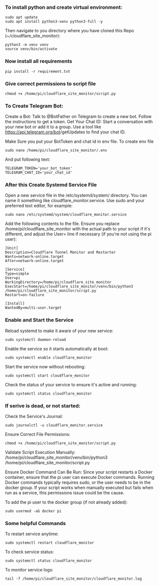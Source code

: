 ### To install python and create virtual environment:
```
sudo apt update
sudo apt install python3-venv python3-full -y
```

Then navigate to you directory where you have cloned this Repo (~/cloudflare_site_monitor):
```
python3 -m venv venv
source venv/bin/activate
```

### Now install all requirements
```
pip install -r requirement.txt
```

### Give correct permissions to script file
```
chmod +x /home/pi/cloudflare_site_monitor/script.py
```


### To Create Telegram Bot:
Create a Bot: Talk to @BotFather on Telegram to create a new bot. Follow the instructions to get a token.
Get Your Chat ID: Start a conversation with your new bot or add it to a group. Use a tool like https://api.telegram.org/bot<YourBOTToken>/getUpdates to find your chat ID.

Make Sure you put your BotToken and chat id in env file.
To create env file
```
sudo nano /home/pi/cloudflare_site_monitor/.env
```

And put following text:
```
TELEGRAM_TOKEN='your_bot_token'
TELEGRAM_CHAT_ID='your_chat_id'
```


### After this Create Systemd Service File
Open a new service file in the /etc/systemd/system/ directory. You can name it something like cloudflare_monitor.service. Use sudo and your preferred text editor, for example:
```
sudo nano /etc/systemd/system/cloudflare_monitor.service
```
Add the following contents to the file. 
Ensure you replace /home/pi/cloudflare_site_monitor with the actual path to your script if it's different, and adjust the User= line if necessary (if you're not using the pi user):
```
[Unit]
Description=Cloudflare Tunnel Monitor and Restarter
Wants=network-online.target
After=network-online.target

[Service]
Type=simple
User=pi
WorkingDirectory=/home/pi/cloudflare_site_monitor
ExecStart=/home/pi/cloudflare_site_monitor/venv/bin/python3 /home/pi/cloudflare_site_monitor/script.py
Restart=on-failure

[Install]
WantedBy=multi-user.target
```

### Enable and Start the Service
Reload systemd to make it aware of your new service:
```
sudo systemctl daemon-reload
```

Enable the service so it starts automatically at boot:
```
sudo systemctl enable cloudflare_monitor
```

Start the service now without rebooting:
```
sudo systemctl start cloudflare_monitor
```

Check the status of your service to ensure it's active and running:
```
sudo systemctl status cloudflare_monitor
```


### If serive is dead, or not started:
Check the Service's Journal:
```
sudo journalctl -u cloudflare_monitor.service
```

Ensure Correct File Permissions:
```
chmod +x /home/pi/cloudflare_site_monitor/script.py
```

Validate Script Execution Manually:
/home/pi/cloudflare_site_monitor/venv/bin/python3 /home/pi/cloudflare_site_monitor/script.py

Ensure Docker Command Can Be Run:
Since your script restarts a Docker container, ensure that the pi user can execute Docker commands. Running Docker commands typically requires sudo, or the user needs to be in the docker group. If your script works when manually executed but fails when run as a service, this permissions issue could be the cause.

To add the pi user to the docker group (if not already added):
```
sudo usermod -aG docker pi
```


### Some helpful Commands
To restart service anytime:
```
sudo systemctl restart cloudflare_monitor
```

To check service status:
```
sudo systemctl status cloudflare_monitor
```

To monitor service logs:
```
tail -f /home/pi/cloudflare_site_monitor/cloudflare_monitor.log
```
